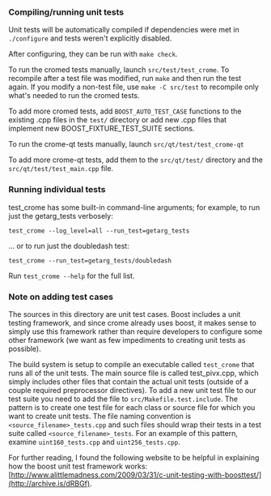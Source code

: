 ### Compiling/running unit tests

Unit tests will be automatically compiled if dependencies were met in `./configure`
and tests weren't explicitly disabled.

After configuring, they can be run with `make check`.

To run the cromed tests manually, launch `src/test/test_crome`. To recompile
after a test file was modified, run `make` and then run the test again. If you
modify a non-test file, use `make -C src/test` to recompile only what's needed
to run the cromed tests.

To add more cromed tests, add `BOOST_AUTO_TEST_CASE` functions to the existing
.cpp files in the `test/` directory or add new .cpp files that
implement new BOOST_FIXTURE_TEST_SUITE sections.

To run the crome-qt tests manually, launch `src/qt/test/test_crome-qt`

To add more crome-qt tests, add them to the `src/qt/test/` directory and
the `src/qt/test/test_main.cpp` file.

### Running individual tests

test_crome has some built-in command-line arguments; for
example, to run just the getarg_tests verbosely:

    test_crome --log_level=all --run_test=getarg_tests

... or to run just the doubledash test:

    test_crome --run_test=getarg_tests/doubledash

Run `test_crome --help` for the full list.

### Note on adding test cases

The sources in this directory are unit test cases.  Boost includes a
unit testing framework, and since crome already uses boost, it makes
sense to simply use this framework rather than require developers to
configure some other framework (we want as few impediments to creating
unit tests as possible).

The build system is setup to compile an executable called `test_crome`
that runs all of the unit tests.  The main source file is called
test_pivx.cpp, which simply includes other files that contain the
actual unit tests (outside of a couple required preprocessor
directives). To add a new unit test file to our test suite you need
to add the file to `src/Makefile.test.include`. The pattern is to
create one test file for each class or source file for which you want
to create unit tests.  The file naming convention is
`<source_filename>_tests.cpp` and such files should wrap their tests
in a test suite called `<source_filename>_tests`.  For an example of
this pattern, examine `uint160_tests.cpp` and `uint256_tests.cpp`.

For further reading, I found the following website to be helpful in
explaining how the boost unit test framework works:
[http://www.alittlemadness.com/2009/03/31/c-unit-testing-with-boosttest/](http://archive.is/dRBGf).
